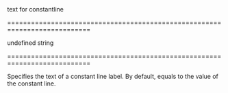 <!--**
/*-------------------------------------------
    Auto-generated file. Do not modify.
-------------------------------------------

**-->
<!--d-->text for constantline<!--/d-->
===========================================================================
<!--default-->undefined<!--/default-->
<!--type-->string<!--/type-->
===========================================================================

<!--shortDescription-->
Specifies the text of a constant line label. By default, equals to the value of the constant line.
<!--/shortDescription-->

<!--fullDescription-->

<!--/fullDescription-->